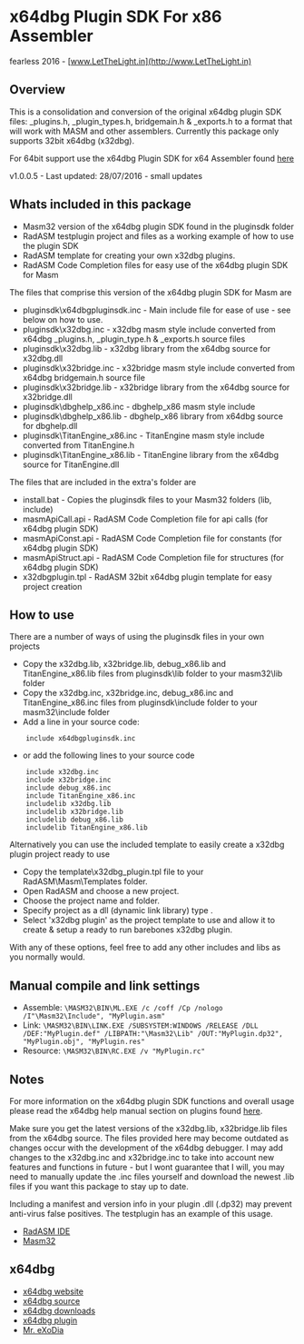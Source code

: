 # x64dbg Plugin SDK For x86 Assembler

fearless 2016 - [www.LetTheLight.in](http://www.LetTheLight.in)

## Overview

This is a consolidation and conversion of the original x64dbg plugin SDK files: _plugins.h, _plugin_types.h, bridgemain.h & _exports.h to a format that will work with MASM and other assemblers. Currently this package only supports 32bit x64dbg (x32dbg).

For 64bit support use the x64dbg Plugin SDK for x64 Assembler found [here](https://github.com/mrfearless/x64dbg-Plugin-SDK-for-x64-Assembler)

v1.0.0.5 - Last updated: 28/07/2016 - small updates

## Whats included in this package
* Masm32 version of the x64dbg plugin SDK found in the pluginsdk folder
* RadASM testplugin project and files as a working example of how to use the plugin SDK
* RadASM template for creating your own x32dbg plugins.
* RadASM Code Completion files for easy use of the x64dbg plugin SDK for Masm

The files that comprise this version of the x64dbg plugin SDK for Masm are

* pluginsdk\x64dbgpluginsdk.inc - Main include file for ease of use - see below on how to use.
* pluginsdk\x32dbg.inc -  x32dbg masm style include converted from x64dbg _plugins.h, _plugin_type.h & _exports.h source files
* pluginsdk\x32dbg.lib -  x32dbg library from the x64dbg source for x32dbg.dll
* pluginsdk\x32bridge.inc - x32bridge masm style include converted from x64dbg bridgemain.h source file
* pluginsdk\x32bridge.lib - x32bridge library from the x64dbg source for x32bridge.dll
* pluginsdk\dbghelp_x86.inc - dbghelp_x86 masm style include
* pluginsdk\dbghelp_x86.lib - dbghelp_x86 library from x64dbg source for dbghelp.dll
* pluginsdk\TitanEngine_x86.inc - TitanEngine masm style include converted from TitanEngine.h
* pluginsdk\TitanEngine_x86.lib - TitanEngine library from the x64dbg source for TitanEngine.dll

The files that are included in the extra's folder are

* install.bat - Copies the pluginsdk files to your Masm32 folders (lib, include) 
* masmApiCall.api - RadASM Code Completion file for api calls (for x64dbg plugin SDK)
* masmApiConst.api - RadASM Code Completion file for constants (for x64dbg plugin SDK)
* masmApiStruct.api - RadASM Code Completion file for structures (for x64dbg plugin SDK)
* x32dbgplugin.tpl - RadASM 32bit x64dbg plugin template for easy project creation


## How to use
There are a number of ways of using the pluginsdk files in your own projects

* Copy the x32dbg.lib, x32bridge.lib, debug_x86.lib and TitanEngine_x86.lib files from pluginsdk\lib folder to your masm32\lib folder
* Copy the x32dbg.inc, x32bridge.inc, debug_x86.inc and TitanEngine_x86.inc files from pluginsdk\include folder to your masm32\include folder
* Add a line in your source code:
```
    include x64dbgpluginsdk.inc
```
* or add the following lines to your source code
```
    include x32dbg.inc
    include x32bridge.inc
    include debug_x86.inc
	include TitanEngine_x86.inc
	includelib x32dbg.lib
    includelib x32bridge.lib
    includelib debug_x86.lib
	includelib TitanEngine_x86.lib
```

Alternatively you can use the included template to easily create a x32dbg plugin project ready to use

* Copy the template\x32dbg_plugin.tpl file to your RadASM\Masm\Templates folder.
* Open RadASM and choose a new project.
* Choose the project name and folder.
* Specify project as a dll (dynamic link library) type .
* Select 'x32dbg plugin' as the project template to use and allow it to create & setup a ready to run barebones x32dbg plugin.

With any of these options, feel free to add any other includes and libs as you normally would.

## Manual compile and link settings
* Assemble: `\MASM32\BIN\ML.EXE /c /coff /Cp /nologo /I"\Masm32\Include", "MyPlugin.asm"`
* Link: `\MASM32\BIN\LINK.EXE /SUBSYSTEM:WINDOWS /RELEASE /DLL /DEF:"MyPlugin.def" /LIBPATH:"\Masm32\Lib" /OUT:"MyPlugin.dp32", "MyPlugin.obj", "MyPlugin.res"`
* Resource: `\MASM32\BIN\RC.EXE /v "MyPlugin.rc"`

## Notes
For more information on the x64dbg plugin SDK functions and overall usage please read the x64dbg help manual section on plugins found [here](http://x64dbg.com/help/index.htm).

Make sure you get the latest versions of the x32dbg.lib, x32bridge.lib files from the x64dbg source. The files provided here may become outdated as changes occur with the development of the x64dbg debugger. I may add changes to the x32dbg.inc and x32bridge.inc to take into account new features and functions in future - but I wont guarantee that I will, you may need to manually update the .inc files yourself and download the newest .lib files if you want this package to stay up to date.

Including a manifest and version info in your plugin .dll (.dp32) may prevent anti-virus false positives. The testplugin has an example of this usage.

*  [RadASM IDE](http://www.softpedia.com/get/Programming/File-Editors/RadASM.shtml)
*  [Masm32](http://www.masm32.com/masmdl.htm)


## x64dbg
* [x64dbg website](http://x64dbg.com)
* [x64dbg source](https://github.com/x64dbg/x64dbg)
* [x64dbg downloads](http://sourceforge.net/projects/x64dbg)
* [x64dbg plugin](https://github.com/x64dbg/testplugin)
* [Mr. eXoDia](http://mrexodia.cf)